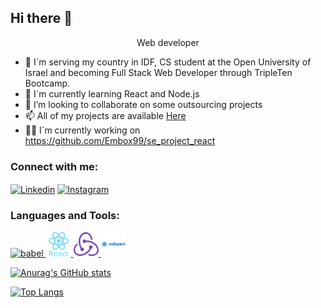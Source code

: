 ## Hi there 👋

<div align=center><p>Web developer</p></div>

- 🔭 I`m serving my country in IDF, CS student at the Open University of Israel and becoming Full Stack Web Developer through TripleTen Bootcamp.
- 🌱 I`m currently learning React and Node.js
- 👯 I’m looking to collaborate on some outsourcing projects
- 📫 All of my projects are available [Here](https://github.com/Embox99?tab=repositories)
- 👨‍💻 I`m currently working on https://github.com/Embox99/se_project_react


<h3 align="left">Connect with me:</h3>
<p align="left">
<a href="https://www.linkedin.com/in/edward-vilensky-8051a62b3/" target="blank"><img align="center" src="https://raw.githubusercontent.com/rahuldkjain/github-profile-readme-generator/master/src/images/icons/Social/linked-in-alt.svg" alt="Linkedin" height="30" width="40" /></a>
<a href="https://www.instagram.com/edward_vilensky/" target="blank"><img align="center" src="https://raw.githubusercontent.com/rahuldkjain/github-profile-readme-generator/master/src/images/icons/Social/instagram.svg" alt="Instagram" height="30" width="40" /></a>
</p>

<h3 align="left">Languages and Tools:</h3>
<a href="https://babeljs.io/" target="_blank" rel="noreferrer"> <img src="https://www.vectorlogo.zone/logos/babeljs/babeljs-icon.svg" alt="babel" width="40" height="40"/> </a> <a href="https://reactjs.org/" target="_blank" rel="noreferrer"> <img src="https://raw.githubusercontent.com/devicons/devicon/master/icons/react/react-original-wordmark.svg" alt="react" width="40" height="40"/> </a> <a href="https://redux.js.org" target="_blank" rel="noreferrer"> <img src="https://raw.githubusercontent.com/devicons/devicon/master/icons/redux/redux-original.svg" alt="redux" width="40" height="40"/> </a> <a href="https://webpack.js.org" target="_blank" rel="noreferrer"> <img src="https://raw.githubusercontent.com/devicons/devicon/d00d0969292a6569d45b06d3f350f463a0107b0d/icons/webpack/webpack-original-wordmark.svg" alt="webpack" width="40" height="40"/> </a> </p>



[![Anurag's GitHub stats](https://github-readme-stats.vercel.app/api?username=Embox99)](https://github.com/Embox99)

[![Top Langs](https://github-readme-stats.vercel.app/api/top-langs/?username=Embox99&layout=compact)](https://github.com/Embox99)
